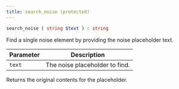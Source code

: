 ```yaml
---
title: search_noise (protected)
---
```


```php
search_noise ( string $text ) : string
```

Find a single noise element by providing the noise placeholder text.

| Parameter | Description
| --------- | -----------
| `text`    | The noise placeholder to find.

Returns the original contents for the placeholder.